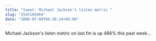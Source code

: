 ```yaml
---
title: "tweet: Michael Jackson's listen metric "
slug: "2545169464"
date: "2009-07-09T04:30:24+00:00"
---
```

Michael Jackson's listen metric on last.fm is up 486% this past week...